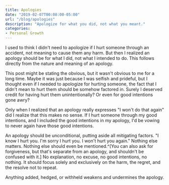 ```yaml
---
title: Apologies
date: "2019-02-07T00:00:00-05:00"
url: "/blog/apologies"
description: "Apologize for what you did, not what you meant."
categories:
- Personal Growth
---
```

I used to think I didn't need to apologize if I hurt someone through an accident, not meaning to cause them any harm.
But then I realized an apology should be for what I did, not what I intended to do.
This follows directly from the nature and meaning of an apology.
<!--more-->

This post might be stating the obvious, but it wasn't obvious to me for a long time.
Maybe it was just because I was selfish and prideful, but I thought even if I needed to apologize for hurting someone, the fact that I didn't mean to hurt them should be somehow factored in.
Surely I deserved credit for having hurt them unintentionally?
Or even for good intentions gone awry?

Only when I realized that an apology really expresses "I won't do that again" did I realize that this makes no sense.
If I hurt someone through my good intentions, and I included the good intentions in my apology, I'd be vowing to never again have those good intentions.

An apology should be unconditional, putting aside all mitigating factors.
"I know I hurt you. I'm sorry I hurt you. I won't hurt you again."
Nothing else matters.
Nothing else should even be mentioned.^[You can also ask for forgiveness, but that's separate from an apology, and shouldn't be confused with it.]
No explanation, no excuse, no good intentions, no nothing.
It should focus solely and exclusively on the harm, the regret, and the resolve not to repeat.

Anything added, hedged, or withheld weakens and undermines the apology.